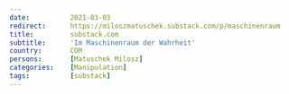 ```yaml
---
date:          2021-03-03
redirect:      https://miloszmatuschek.substack.com/p/maschinenraum
title:         substack.com
subtitle:      'Im Maschinenraum der Wahrheit'
country:       COM
persons:       [Matuschek Milosz]
categories:    [Manipulation]
tags:          [substack]
---
```

